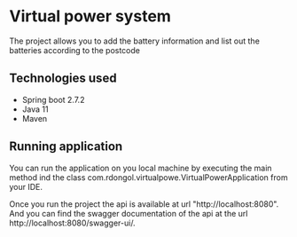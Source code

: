 # Virtual power system

The project allows you to add the battery information and list out the batteries according to the postcode


## Technologies used
* Spring boot 2.7.2
* Java 11
* Maven

## Running application 

You can run the application on you local machine by executing the main method ind the class com.rdongol.virtualpowe.VirtualPowerApplication from your IDE.

Once you run the project the api is available at url "http://localhost:8080". And you can find the swagger documentation of the api at the url  http://localhost:8080/swagger-ui/.








